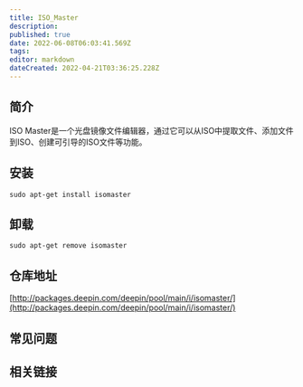 ```yaml
---
title: ISO_Master
description: 
published: true
date: 2022-06-08T06:03:41.569Z
tags: 
editor: markdown
dateCreated: 2022-04-21T03:36:25.228Z
---
```


## 简介

ISO Master是一个光盘镜像文件编辑器，通过它可以从ISO中提取文件、添加文件到ISO、创建可引导的ISO文件等功能。

## 安装

`sudo apt-get install isomaster`

## 卸载

`sudo apt-get remove isomaster`

## 仓库地址

[http://packages.deepin.com/deepin/pool/main/i/isomaster/](http://packages.deepin.com/deepin/pool/main/i/isomaster/)

## 常见问题

## 相关链接

